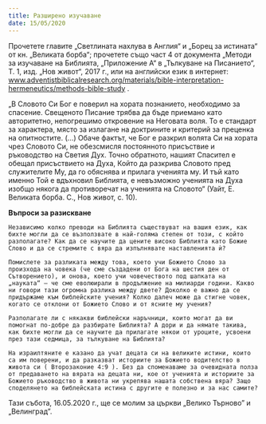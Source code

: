 ```yaml
---
title: Разширено изучаване
date: 15/05/2020
---
```


Прочетете главите „Светлината нахлува в Англия“ и „Борец за истината“ от кн. „Великата борба“; прочетете също част 4 от документа „Методи за изучаване на Библията, „Приложение А“ в „Тълкуване на Писанието“, Т. 1, изд. „Нов живот“, 2017 г., или на английски език в интернет: www.adventistbiblicalresearch.org/materials/bible-interpretation-hermeneutics/methods-bible-study .

„В Словото Си Бог е поверил на хората познанието, необходимо за спасение. Свещеното Писание трябва да бъде приемано като авторитетно, непогрешимо откровение на Неговата воля. То е стандарт за характера, място за излагане на доктрините и критерий за преценка на опитностите. (…) Обаче фактът, че Бог е разкрил волята Си на хората чрез Словото Си, не обезсмисля постоянното присъствие и ръководство на Светия Дух. Точно обратното, нашият Спасител е обещал присъствието на Духа, Който да разкрива Словото пред служителите Му, да го обяснява и прилага ученията му. И тъй като именно Той е вдъхновил Библията, е невъзможно ученията на Духа изобщо някога да противоречат на ученията на Словото“ (Уайт, Е. Великата борба. С., Нов живот, с. 10).

**Въпроси за разискване**

`Независимо колко преводи на Библията съществуват на вашия език, как бихте могли да се възползвате в най-голяма степен от този, с който разполагате? Как да се научите да цените високо Библията като Божие Слово и да се стремите с вяра да изпълнявате наставленията ѝ?`

`Помислете за разликата между това, което учи Божието Слово за произхода на човека (че сме създадени от Бога на шестия ден от Сътворението), и онова, което учи човечеството под шапката на „науката“ – че сме еволюирали в продължение на милиарди години. Какво ни говори тази огромна разлика между двете? Доколко е важно да се придържаме към библейските учения? Колко далеч може да стигне човек, когато се отклони от Божието Слово и от ясните му учения?`

`Разполагате ли с някакви библейски наръчници, които могат да ви помогнат по-добре да разбирате Библията? А дори и да нямате такива, как бихте могли да се научите да прилагате някои от уроците, усвоени през тази седмица, за тълкуване на Библията?`

`На израилтяните е казано да учат децата си на великите истини, които са им поверени, и да разказват историите за Божието водителство в живота си ( Второзаконие 4:9 ). Без да споменаваме за очевидната полза от предаването на вярата на децата ни, кое от ученията и историите за Божието ръководство в живота ни укрепява нашата собствена вяра? Защо споделянето на библейската истина с другите е полезно и за нас самите?`

Тази събота, 16.05.2020 г., ще се молим за църкви „Велико Търново” и „Велинград”.